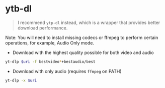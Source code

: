 # ytb-dl

> I recommend `ytp-dl` instead, which is a wrapper that provides better download performance.

Note: You will need to install missing codecs or ffmpeg to perform certain operations, for example, Audio Only mode.

- Download with the highest quality possible for both video and audio

```sh
yt-dlp $uri -f bestvideo*+bestaudio/best
```

- Download with only audio (requires `ffmpeg` on PATH)

```sh
yt-dlp -x $uri
```
